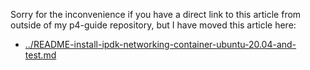 Sorry for the inconvenience if you have a direct link to this article
from outside of my p4-guide repository, but I have moved this article
here:

+ [../README-install-ipdk-networking-container-ubuntu-20.04-and-test.md](../README-install-ipdk-networking-container-ubuntu-20.04-and-test.md)
